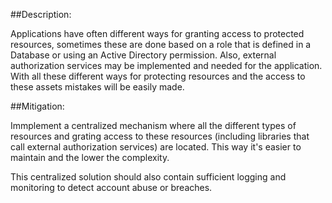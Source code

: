 ##Description:

Applications have often different ways for granting access to protected resources, sometimes these are 
done based on a role that is defined in a Database or using an Active Directory permission. Also, external
authorization services may be implemented and needed for the application. With all these different ways 
for protecting resources and the access to these assets mistakes will be easily made. 

##Mitigation:

Immplement a centralized mechanism where all the different types of resources and grating access to 
these resources (including libraries that call external authorization services) are located. This way
it's easier to maintain and the lower the complexity.

This centralized solution should also contain sufficient logging and monitoring to detect account abuse or breaches.
